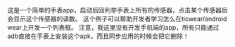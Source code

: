 这是一个简单的手表app，启动后回列举手表上所有的传感器，点击某个传感器后会显示这个传感器的读数。
这个例子可以帮助开发者学习怎么在ticwear/android wear上开发一个列表框。
注意，我这里没有开发手机端的app，所有只能通过adb直接在手表上安装这个apk，而且同步应用的时候会把它删除！

